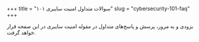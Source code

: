 +++
title = "سوالات متداول امنیت سایبری ۱۰۱"
slug = "cybersecurity-101-faq"
+++

بزودی و به مرور، پرسش و پاسخ‌های متداول در مقوله امنیت سایبری در این صفحه قرار خواهد گرفت.
